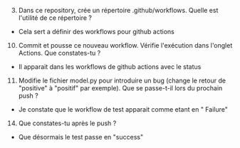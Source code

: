3. Dans ce repository, crée un répertoire .github/workflows. Quelle est l'utilité de ce
   répertoire ?
- Cela sert a définir des workflows pour github actions
  
10. Commit et pousse ce nouveau workflow. Vérifie l'exécution dans l'onglet Actions.
    Que constates-tu ?
- Il apparait dans les workflows de github actions avec le status
  
11. Modifie le fichier model.py pour introduire un bug (change le retour de "positive" à
    "positif" par exemple).
    Que se passe-t-il lors du prochain push ?
- Je constate que le workflow de test apparait comme etant en " Failure"  
  
14. Que constates-tu après le push ?
- Que désormais le test passe en "success"  

